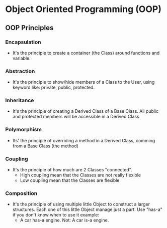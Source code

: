 # Object Oriented Programming (OOP)
## OOP Principles
### Encapsulation
- It's the principle to create a container (the Class) around functions and variable. 
### Abstraction
- It's the principle to show/hide members of a Class to the User, using keyword like: private, public, protected.
### Inheritance
- It's the principle of creating a Derived Class of a Base Class. All public and protected members will be accessible in a Derived Class
### Polymorphism
- Its' the principle of overriding a method in a Derived Class, comming from a Base Class (the method)
### Coupling
- It's the principle of how much are 2 Classes "connected".
  - High coupling mean that the Classes are not really flexible
  - Low coupling mean that the Classes are flexible
### Composition
- It's the principle of using multiple little Object to construct a larger structures. Each one of this little Object manage just a part. Use "has-a" if you don't know when to use it example: 
  - A car has-a engine. Not: A car is-a engine.